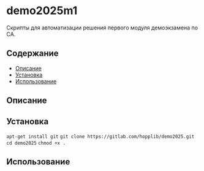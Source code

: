 # demo2025m1

Скрипты для автоматизации решения первого модуля демоэкзамена по СА. 

## Содержание
- [Описание](#описание)
- [Установка](#установка)
- [Использование](#использование) 


## Описание


## Установка
`apt-get install git`
`git clone https://gitlab.com/hopplib/demo2025.git`
`cd demo2025`
`chmod +x .`


## Использование
